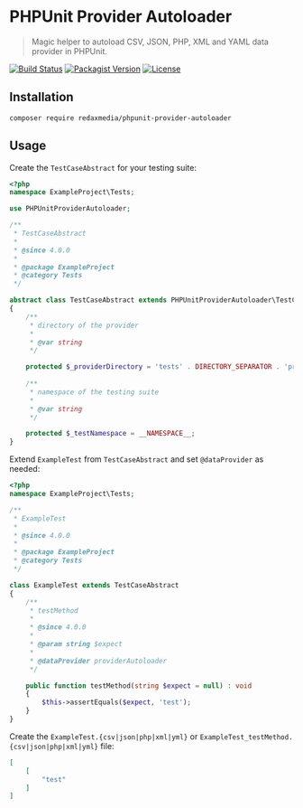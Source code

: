 PHPUnit Provider Autoloader
===========================

> Magic helper to autoload CSV, JSON, PHP, XML and YAML data provider in PHPUnit.

[![Build Status](https://img.shields.io/travis/redaxmedia/phpunit-provider-autoloader.svg)](https://travis-ci.org/redaxmedia/phpunit-provider-autoloader)
[![Packagist Version](https://img.shields.io/packagist/v/redaxmedia/phpunit-provider-autoloader.svg)](https://packagist.org/packages/redaxmedia/phpunit-provider-autoloader)
[![License](https://img.shields.io/packagist/l/redaxmedia/phpunit-provider-autoloader.svg)](https://packagist.org/packages/redaxmedia/phpunit-provider-autoloader)


Installation
------------

```
composer require redaxmedia/phpunit-provider-autoloader
```


Usage
-----

Create the `TestCaseAbstract` for your testing suite:

```php
<?php
namespace ExampleProject\Tests;

use PHPUnitProviderAutoloader;

/**
 * TestCaseAbstract
 *
 * @since 4.0.0
 *
 * @package ExampleProject
 * @category Tests
 */

abstract class TestCaseAbstract extends PHPUnitProviderAutoloader\TestCaseAbstract
{
	/**
	 * directory of the provider
	 *
	 * @var string
	 */

	protected $_providerDirectory = 'tests' . DIRECTORY_SEPARATOR . 'provider';
    	
	/**
	 * namespace of the testing suite
	 *
	 * @var string
	 */

	protected $_testNamespace = __NAMESPACE__;
}
```

Extend `ExampleTest` from `TestCaseAbstract` and set `@dataProvider` as needed:

```php
<?php
namespace ExampleProject\Tests;

/**
 * ExampleTest
 *
 * @since 4.0.0
 *
 * @package ExampleProject
 * @category Tests
 */

class ExampleTest extends TestCaseAbstract
{
	/**
	 * testMethod
	 *
	 * @since 4.0.0
	 *
	 * @param string $expect
	 *
	 * @dataProvider providerAutoloader
	 */

	public function testMethod(string $expect = null) : void
	{
		$this->assertEquals($expect, 'test');
	}
}
```

Create the `ExampleTest.{csv|json|php|xml|yml}` or `ExampleTest_testMethod.{csv|json|php|xml|yml}` file:

```json
[
	[
		"test"
	]
]
```
